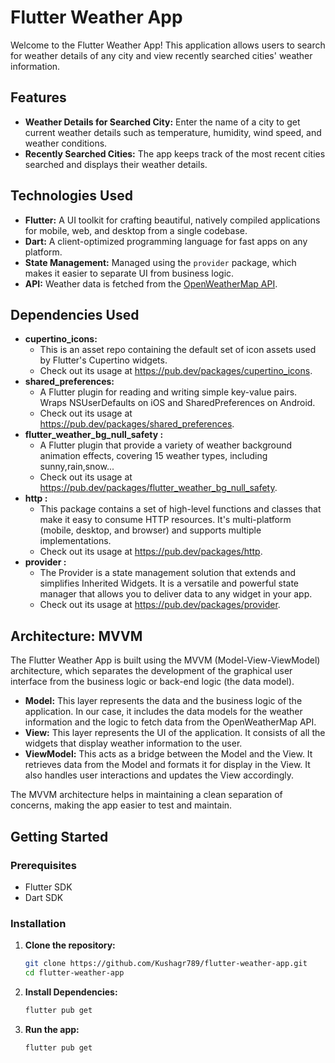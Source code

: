 # Flutter Weather App

Welcome to the Flutter Weather App! This application allows users to search for weather details of any city and view recently searched cities' weather information. 

## Features

- **Weather Details for Searched City:** Enter the name of a city to get current weather details such as temperature, humidity, wind speed, and weather conditions.
- **Recently Searched Cities:** The app keeps track of the most recent cities searched and displays their weather details.

## Technologies Used

- **Flutter:** A UI toolkit for crafting beautiful, natively compiled applications for mobile, web, and desktop from a single codebase.
- **Dart:** A client-optimized programming language for fast apps on any platform.
- **State Management:** Managed using the `provider` package, which makes it easier to separate UI from business logic.
- **API:** Weather data is fetched from the [OpenWeatherMap API](https://openweathermap.org/api).

## Dependencies Used
- **cupertino_icons:**
  - This is an asset repo containing the default set of icon assets used by Flutter's Cupertino widgets.
  - Check out its usage at https://pub.dev/packages/cupertino_icons.
- **shared_preferences:**
  - A Flutter plugin for reading and writing simple key-value pairs. Wraps NSUserDefaults on iOS and SharedPreferences on Android.
  - Check out its usage at https://pub.dev/packages/shared_preferences.
- **flutter_weather_bg_null_safety :**
  - A Flutter plugin that provide a variety of weather background animation effects, covering 15 weather types, including sunny,rain,snow...
  - Check out its usage at https://pub.dev/packages/flutter_weather_bg_null_safety.
- **http :**
  - This package contains a set of high-level functions and classes that make it easy to consume HTTP resources. It's multi-platform (mobile, desktop, and browser) and supports multiple implementations.
  - Check out its usage at https://pub.dev/packages/http.
- **provider :**
  - The Provider is a state management solution that extends and simplifies Inherited Widgets. It is a versatile and powerful state manager that allows you to deliver data to any widget in your app.
  - Check out its usage at https://pub.dev/packages/provider.


## Architecture: MVVM

The Flutter Weather App is built using the MVVM (Model-View-ViewModel) architecture, which separates the development of the graphical user interface from the business logic or back-end logic (the data model).

- **Model:** This layer represents the data and the business logic of the application. In our case, it includes the data models for the weather information and the logic to fetch data from the OpenWeatherMap API.
- **View:** This layer represents the UI of the application. It consists of all the widgets that display weather information to the user.
- **ViewModel:** This acts as a bridge between the Model and the View. It retrieves data from the Model and formats it for display in the View. It also handles user interactions and updates the View accordingly.

The MVVM architecture helps in maintaining a clean separation of concerns, making the app easier to test and maintain.

## Getting Started

### Prerequisites

- Flutter SDK
- Dart SDK

### Installation

1. **Clone the repository:**
   ```bash
   git clone https://github.com/Kushagr789/flutter-weather-app.git
   cd flutter-weather-app
2. **Install Dependencies:**
   ```bash
   flutter pub get
3. **Run the app:**
   ```bash
   flutter pub get



